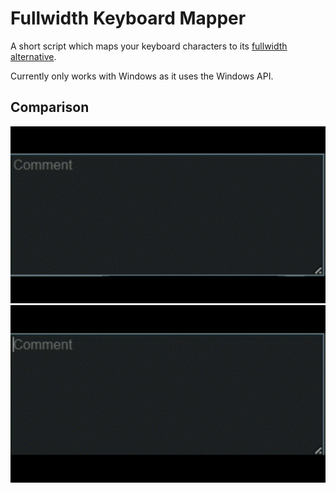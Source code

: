 # Fullwidth Keyboard Mapper

A short script which maps your keyboard characters to its [fullwidth alternative](<https://en.wikipedia.org/wiki/Halfwidth_and_Fullwidth_Forms_(Unicode_block)>).

Currently only works with Windows as it uses the Windows API.

## Comparison

![](https://github.com/Benjababe/Fullwidth-Keyboard-Mapper/blob/main/media/before.gif)
![](https://github.com/Benjababe/Fullwidth-Keyboard-Mapper/blob/main/media/after.gif)
